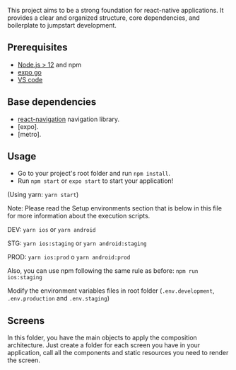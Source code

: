This project aims to be a strong foundation for react-native applications. It provides a clear and organized structure, core dependencies, and boilerplate to jumpstart development.

## Prerequisites

- [Node.js > 12](https://nodejs.org) and npm 
- [expo go](https://expo.dev/client)
- [VS code](https://code.visualstudio.com)


## Base dependencies

- [react-navigation](https://reactnavigation.org/) navigation library.
- [expo].
- [metro].


## Usage

- Go to your project's root folder and run `npm install`.
- Run `npm start` or `expo start` to start your application!

(Using yarn: `yarn start`)

Note: Please read the Setup environments section that is below in this file for more information about the execution scripts.


DEV: `yarn ios` or `yarn android`

STG: `yarn ios:staging` or `yarn android:staging`

PROD: `yarn ios:prod` o `yarn android:prod`

Also, you can use npm following the same rule as before: `npm run ios:staging`

Modify the environment variables files in root folder (`.env.development`, `.env.production` and `.env.staging`)


## Screens

In this folder, you have the main objects to apply the composition architecture. Just create a folder for each screen you have in your application, call all the components and static resources you need to render the screen.

